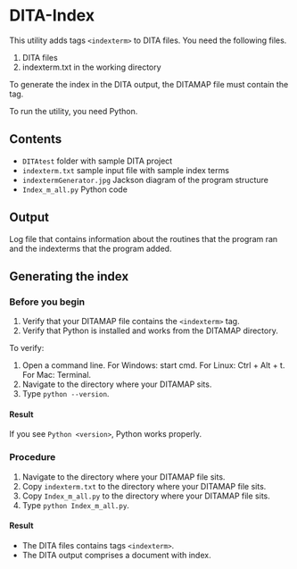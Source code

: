 # DITA-Index

This utility adds tags `<indexterm>` to DITA files. You need the following files.
1. DITA files
2. indexterm.txt in the working directory

To generate the index in the DITA output, the DITAMAP file must contain the <indexlist> tag.

To run the utility, you need Python. 

## Contents

* `DITAtest` folder with sample DITA project
* `indexterm.txt` sample input file with sample index terms
* `indextermGenerator.jpg` Jackson diagram of the program structure
* `Index_m_all.py` Python code

## Output
Log file that contains information about the routines that the program ran and the indexterms that the program added.

## Generating the index

### Before you begin
1. Verify that your DITAMAP file contains the `<indexterm>` tag.
2. Verify that Python is installed and works from the DITAMAP directory.

To verify:
  
  1. Open a command line. For Windows: start cmd. For Linux: Ctrl + Alt + t. For Mac: Terminal.
  2. Navigate to the directory where your DITAMAP sits.
  3. Type `python --version`. 
 #### Result 
 If you see `Python <version>`, Python works properly.
  
### Procedure
1. Navigate to the directory where your DITAMAP file sits.
2. Copy `indexterm.txt` to the directory where your DITAMAP file sits.
3. Copy `Index_m_all.py` to the directory where your DITAMAP file sits. 
4. Type `python Index_m_all.py`.

#### Result
* The DITA files contains tags `<indexterm>`.
* The DITA output comprises a document with index. 



